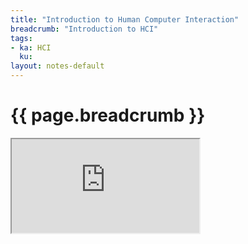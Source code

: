 ```yaml
---
title: "Introduction to Human Computer Interaction"
breadcrumb: "Introduction to HCI"
tags:
- ka: HCI
  ku:
layout: notes-default
---
```

<div class="card">
  <div class="card card-header">
    <h1>
      {{ page.breadcrumb }}
    </h1>
  </div>
  <div class="card card-body">
    <div class="embed-responsive embed-responsive-16by9">
      <iframe class="embed-responsive-item"
      src="https://www.youtube.com/embed/25jITfp4R0k" allow="accelerometer; autoplay; encrypted-media; gyroscope; picture-in-picture" allowfullscreen></iframe>
    </div>
  </div>
</div>
